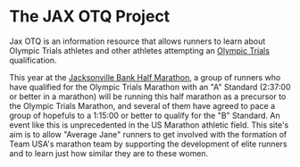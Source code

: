 # The JAX OTQ Project

Jax OTQ is an information resource that allows runners to learn about Olympic Trials athletes and other athletes attempting an [Olympic Trials](http://www.usatf.org/Events---Calendar/2016/U-S--Olympic-Team-Trials---Marathon/Qualifying-Standards.aspx) qualification.

This year at the [Jacksonville Bank Half Marathon](http://www.1stplacesports.com/jm.html), a group of runners who have qualified for the Olympic Trials Marathon with an "A" Standard (2:37:00 or better in a marathon) will be running this half marathon as a precursor to the Olympic Trials Marathon, and several of them have agreed to pace a group of hopefuls to a 1:15:00 or better to qualify for the "B" Standard.  An event like this is unprecedented in the US Marathon athletic field.  This site's aim is to allow "Average Jane" runners to get involved with the formation of Team USA's marathon team by supporting the development of elite runners and to learn just how similar they are to these women.
